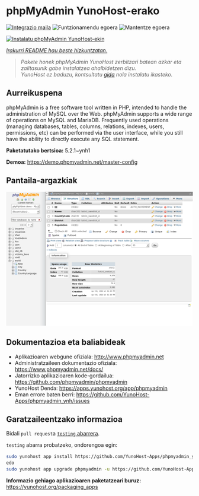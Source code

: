 <!--
Ohart ongi: README hau automatikoki sortu da <https://github.com/YunoHost/apps/tree/master/tools/readme_generator>ri esker
EZ editatu eskuz.
-->

# phpMyAdmin YunoHost-erako

[![Integrazio maila](https://dash.yunohost.org/integration/phpmyadmin.svg)](https://dash.yunohost.org/appci/app/phpmyadmin) ![Funtzionamendu egoera](https://ci-apps.yunohost.org/ci/badges/phpmyadmin.status.svg) ![Mantentze egoera](https://ci-apps.yunohost.org/ci/badges/phpmyadmin.maintain.svg)

[![Instalatu phpMyAdmin YunoHost-ekin](https://install-app.yunohost.org/install-with-yunohost.svg)](https://install-app.yunohost.org/?app=phpmyadmin)

*[Irakurri README hau beste hizkuntzatan.](./ALL_README.md)*

> *Pakete honek phpMyAdmin YunoHost zerbitzari batean azkar eta zailtasunik gabe instalatzea ahalbidetzen dizu.*  
> *YunoHost ez baduzu, kontsultatu [gida](https://yunohost.org/install) nola instalatu ikasteko.*

## Aurreikuspena

phpMyAdmin is a free software tool written in PHP, intended to handle the administration of MySQL over the Web. phpMyAdmin supports a wide range of operations on MySQL and MariaDB. Frequently used operations (managing databases, tables, columns, relations, indexes, users, permissions, etc) can be performed via the user interface, while you still have the ability to directly execute any SQL statement.

**Paketatutako bertsioa:** 5.2.1~ynh1

**Demoa:** <https://demo.phpmyadmin.net/master-config>

## Pantaila-argazkiak

![phpMyAdmin(r)en pantaila-argazkia](./doc/screenshots/68747470733a2f2f7777772e7068706d7961646d696e2e6e65742f7374617469632f696d616765732f73637265656e73686f74732f7374727563747572652e706e67.png)

## Dokumentazioa eta baliabideak

- Aplikazioaren webgune ofiziala: <http://www.phpmyadmin.net>
- Administratzaileen dokumentazio ofiziala: <https://www.phpmyadmin.net/docs/>
- Jatorrizko aplikazioaren kode-gordailua: <https://github.com/phpmyadmin/phpmyadmin>
- YunoHost Denda: <https://apps.yunohost.org/app/phpmyadmin>
- Eman errore baten berri: <https://github.com/YunoHost-Apps/phpmyadmin_ynh/issues>

## Garatzaileentzako informazioa

Bidali `pull request`a [`testing` abarrera](https://github.com/YunoHost-Apps/phpmyadmin_ynh/tree/testing).

`testing` abarra probatzeko, ondorengoa egin:

```bash
sudo yunohost app install https://github.com/YunoHost-Apps/phpmyadmin_ynh/tree/testing --debug
edo
sudo yunohost app upgrade phpmyadmin -u https://github.com/YunoHost-Apps/phpmyadmin_ynh/tree/testing --debug
```

**Informazio gehiago aplikazioaren paketatzeari buruz:** <https://yunohost.org/packaging_apps>
